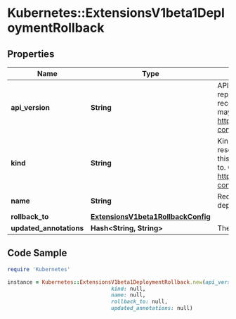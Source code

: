 # Kubernetes::ExtensionsV1beta1DeploymentRollback

## Properties

Name | Type | Description | Notes
------------ | ------------- | ------------- | -------------
**api_version** | **String** | APIVersion defines the versioned schema of this representation of an object. Servers should convert recognized schemas to the latest internal value, and may reject unrecognized values. More info: https://git.k8s.io/community/contributors/devel/api-conventions.md#resources | [optional] 
**kind** | **String** | Kind is a string value representing the REST resource this object represents. Servers may infer this from the endpoint the client submits requests to. Cannot be updated. In CamelCase. More info: https://git.k8s.io/community/contributors/devel/api-conventions.md#types-kinds | [optional] 
**name** | **String** | Required: This must match the Name of a deployment. | 
**rollback_to** | [**ExtensionsV1beta1RollbackConfig**](ExtensionsV1beta1RollbackConfig.md) |  | 
**updated_annotations** | **Hash&lt;String, String&gt;** | The annotations to be updated to a deployment | [optional] 

## Code Sample

```ruby
require 'Kubernetes'

instance = Kubernetes::ExtensionsV1beta1DeploymentRollback.new(api_version: null,
                                 kind: null,
                                 name: null,
                                 rollback_to: null,
                                 updated_annotations: null)
```


